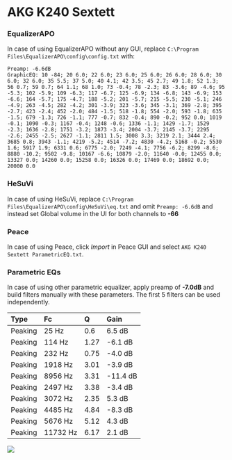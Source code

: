 # AKG K240 Sextett

### EqualizerAPO
In case of using EqualizerAPO without any GUI, replace `C:\Program Files\EqualizerAPO\config\config.txt`
with:
```
Preamp: -6.6dB
GraphicEQ: 10 -84; 20 6.0; 22 6.0; 23 6.0; 25 6.0; 26 6.0; 28 6.0; 30 6.0; 32 6.0; 35 5.5; 37 5.0; 40 4.1; 42 3.5; 45 2.7; 49 1.8; 52 1.3; 56 0.7; 59 0.7; 64 1.1; 68 1.0; 73 -0.4; 78 -2.3; 83 -3.6; 89 -4.6; 95 -5.3; 102 -5.9; 109 -6.3; 117 -6.7; 125 -6.9; 134 -6.8; 143 -6.9; 153 -6.6; 164 -5.7; 175 -4.7; 188 -5.2; 201 -5.7; 215 -5.5; 230 -5.1; 246 -4.9; 263 -4.5; 282 -4.2; 301 -3.9; 323 -3.6; 345 -3.1; 369 -2.8; 395 -2.7; 423 -2.4; 452 -2.0; 484 -1.5; 518 -1.8; 554 -2.0; 593 -1.8; 635 -1.5; 679 -1.3; 726 -1.1; 777 -0.7; 832 -0.4; 890 -0.2; 952 0.0; 1019 -0.1; 1090 -0.3; 1167 -0.4; 1248 -0.6; 1336 -1.1; 1429 -1.7; 1529 -2.3; 1636 -2.8; 1751 -3.2; 1873 -3.4; 2004 -3.7; 2145 -3.7; 2295 -2.6; 2455 -2.5; 2627 -1.1; 2811 1.5; 3008 3.3; 3219 2.1; 3444 2.4; 3685 0.8; 3943 -1.1; 4219 -5.2; 4514 -7.2; 4830 -4.2; 5168 -0.2; 5530 1.6; 5917 1.9; 6331 0.6; 6775 -2.0; 7249 -4.1; 7756 -6.2; 8299 -8.6; 8880 -10.2; 9502 -9.8; 10167 -6.6; 10879 -2.0; 11640 -0.0; 12455 0.0; 13327 0.0; 14260 0.0; 15258 0.0; 16326 0.0; 17469 0.0; 18692 0.0; 20000 0.0
```

### HeSuVi
In case of using HeSuVi, replace `C:\Program Files\EqualizerAPO\config\HeSuVi\eq.txt` and omit `Preamp:
-6.6dB` and instead set Global volume in the UI for both channels to **-66**

### Peace
In case of using Peace, click *Import* in Peace GUI and select `AKG K240 Sextett ParametricEQ.txt`.

### Parametric EQs
In case of using other parametric equalizer, apply preamp of **-7.0dB** and build filters manually with
these parameters. The first 5 filters can be used independently.

| Type    | Fc       |    Q | Gain     |
|:--------|:---------|:-----|:---------|
| Peaking | 25 Hz    | 0.6  | 6.5 dB   |
| Peaking | 114 Hz   | 1.27 | -6.1 dB  |
| Peaking | 232 Hz   | 0.75 | -4.0 dB  |
| Peaking | 1918 Hz  | 3.01 | -3.9 dB  |
| Peaking | 8956 Hz  | 3.31 | -11.4 dB |
| Peaking | 2497 Hz  | 3.38 | -3.4 dB  |
| Peaking | 3072 Hz  | 2.35 | 5.3 dB   |
| Peaking | 4485 Hz  | 4.84 | -8.3 dB  |
| Peaking | 5676 Hz  | 5.12 | 4.3 dB   |
| Peaking | 11732 Hz | 6.17 | 2.1 dB   |

![](https://raw.githubusercontent.com/jaakkopasanen/AutoEq/master/results/innerfidelity/sbaf-serious/AKG%20K240%20Sextett/AKG%20K240%20Sextett.png)